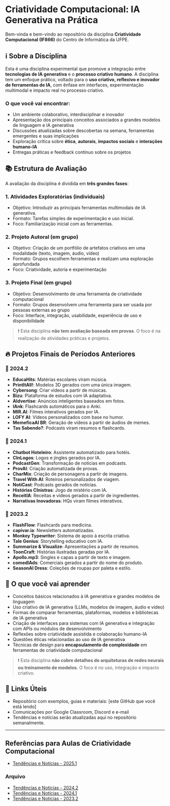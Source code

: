 # Criatividade Computacional: IA Generativa na Prática

Bem-vinda e bem-vindo ao repositório da disciplina **Criatividade Computacional (IF866)** do Centro de Informática da UFPE.

## ℹ Sobre a Disciplina

Esta é uma disciplina experimental que promove a integração entre **tecnologias de IA generativa** e o **processo criativo humano**. A disciplina tem um enfoque prático, voltado para o **uso criativo, reflexivo e inovador de ferramentas de IA**, com ênfase em interfaces, experimentação multimodal e impacto real no processo criativo.

### O que você vai encontrar:
- Um ambiente colaborativo, interdisciplinar e inovador
- Apresentação dos principais conceitos associados a grandes modelos de linguagem e IA generativa
- Discussões atualizadas sobre descobertas na semana, ferramentas emergentes e suas implicações
- Exploração crítica sobre **ética**, **autorais**, **impactos sociais** e **interações humano-IA**
- Entregas práticas e feedback contínuo sobre os projetos

## 📚 Estrutura de Avaliação

A avaliação da disciplina é dividida em **três grandes fases**:

### 1. Atividades Exploratórias (individuais)
- Objetivo: Introduzir as principais ferramentas multimodais de IA generativa.
- Formato: Tarefas simples de experimentação e uso inicial.
- Foco: Familiarização inicial com as ferramentas.

### 2. Projeto Autoral (em grupo)
- Objetivo: Criação de um portfólio de artefatos criativos em uma modalidade (texto, imagem, áudio, vídeo)
- Formato: Grupos escolhem ferramentas e realizam uma exploração aprofundada
- Foco: Criatividade, autoria e experimentação

### 3. Projeto Final (em grupo)
- Objetivo: Desenvolvimento de uma ferramenta de criatividade computacional
- Formato: Grupos desenvolvem uma ferramenta para ser usada por pessoas externas ao grupo
- Foco: Interface, integração, usabilidade, experiência de uso e disponibilidade

> ❗ Esta disciplina **não tem avaliação baseada em provas**. O foco é na realização de atividades práticas e projetos.

## 🔥 Projetos Finais de Períodos Anteriores

### 📆 2024.2
- **EducaHits**: Matérias escolares viram música.
- **PrintItAll!**: Modelos 3D gerados com uma única imagem.
- **Cybersong**: Criar vídeos a partir de músicas.
- **Bizu**: Plataforma de estudos com IA adaptativa.
- **AIdvertise**: Anúncios inteligentes baseados em fotos.
- **IAnk**: Flashcards automáticos para o Anki.
- **MIR.AI**: Filmes interativos gerados por IA.
- **LOFY AI**: Vídeos personalizados com base no humor.
- **MemeficaAI BR**: Geração de vídeos a partir de áudios de memes.
- **Tas Sabendo?**: Podcasts viram resumos e flashcards.

### 📆 2024.1
- **Chatbot Hoteleiro**: Assistente automatizado para hotéis.
- **CInLogos**: Logos e jingles gerados por IA.
- **PodcastGen**: Transformação de notícias em podcasts.
- **ProvAI**: Criação automatizada de provas.
- **CharMix**: Criação de personagens a partir de imagens.
- **Travel With AI**: Roteiros personalizados de viagem.
- **NotiCast**: Podcasts gerados de notícias.
- **Histórias CInistras**: Jogo de mistério com IA.
- **ReceitIA**: Receitas e vídeos gerados a partir de ingredientes.
- **Narrativas Inovadoras**: HQs viram filmes interativos.

### 📆 2023.2
- **FlashFlow**: Flashcards para medicina.
- **capivar.ia**: Newsletters automatizadas.
- **Monkey Typewriter**: Sistema de apoio à escrita criativa.
- **Tale Genius**: Storytelling educativo com IA.
- **Summarize & Visualize**: Apresentações a partir de resumos.
- **ToonCraft**: Histórias ilustradas geradas por IA.
- **Apollo.mp3**: Singles e capas a partir de texto e imagem.
- **comedIAds**: Comerciais gerados a partir do nome do produto.
- **SeasonAI Dress**: Coleções de roupas por paleta e estilo.

## 🧠 O que você vai aprender

- Conceitos básicos relacionados à IA generativa e grandes modelos de linguagem
- Uso criativo de IA generativa (LLMs, modelos de imagem, áudio e vídeo)
- Formas de comparar ferramentas, plataformas, modelos e bibliotecas de IA generativa
- Criação de interfaces para sistemas com IA generativa e integração com APIs ou módulos de desenvolvimento
- Reflexões sobre criatividade assistida e colaboração humano-IA
- Questões éticas relacionadas ao uso de IA generativa
- Técnicas de design para **encapsulamento de complexidade** em ferramentas de criatividade computacional

> ❗ Esta disciplina **não cobre detalhes de arquiteturas de redes neurais ou treinamento de modelos**. O foco é no uso, integração e impacto criativo.

## 📎 Links Úteis
- Repositório com exemplos, guias e materiais: [este GitHub que você está lendo]
- Comunicações por Google Classroom, Discord e e-mail
- Tendências e notícias serão atualizadas aqui no repositório semanalmente.

---

## Referências para Aulas de Criatividade Computacional

* [Tendências e Notícias - 2025.1](2025_1_news.md)

### Arquivo

* [Tendências e Notícias - 2024.2](2024_2_news.md)
* [Tendências e Notícias - 2024.1](2024_1_news.md)
* [Tendências e Notícias - 2023.2](2023_2_news.md)

